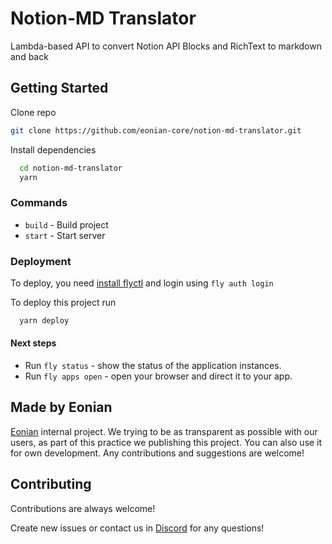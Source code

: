 # Notion-MD Translator

Lambda-based API to convert Notion API Blocks and RichText to markdown and back


## Getting Started

Clone repo

```bash
git clone https://github.com/eonian-core/notion-md-translator.git
```

Install dependencies

```bash
  cd notion-md-translator
  yarn
```


### Commands 

- `build` - Build project
- `start` - Start server


### Deployment

To deploy, you need [install flyctl](https://fly.io/docs/hands-on/install-flyctl/) and login using `fly auth login`

To deploy this project run

```bash
  yarn deploy
```

#### Next steps

- Run `fly status` - show the status of the application instances.
- Run `fly apps open` - open your browser and direct it to your app.


## Made by Eonian

[Eonian](https://www.github.com/octokatherine) internal project. We trying to be as transparent as possible with our users, as part of this practice we publishing this project.
You can also use it for own development. Any contributions and suggestions are welcome! 


## Contributing

Contributions are always welcome!

Create new issues or contact us in [Discord](https://discord.gg/8mcUPPYJmj) for any questions!


